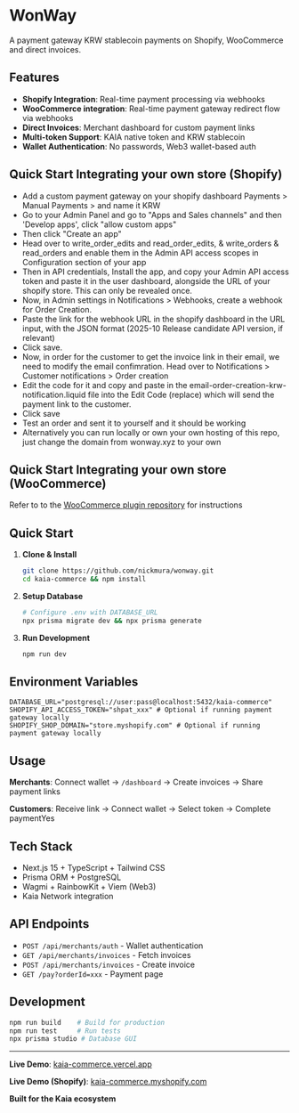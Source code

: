 # WonWay 

A payment gateway KRW stablecoin payments on Shopify, WooCommerce and direct invoices.

## Features

- **Shopify Integration**: Real-time payment processing via webhooks
- **WooCommerce integration**: Real-time payment gateway redirect flow via webhooks
- **Direct Invoices**: Merchant dashboard for custom payment links  
- **Multi-token Support**: KAIA native token and KRW stablecoin
- **Wallet Authentication**: No passwords, Web3 wallet-based auth


## Quick Start Integrating your own store (Shopify)

- Add a custom payment gateway on your shopify dashboard Payments > Manual Payments > and name it KRW
- Go to your Admin Panel and go to "Apps and Sales channels" and then 'Develop apps', click "allow custom apps"
- Then click "Create an app"
- Head over to write_order_edits and read_order_edits, & write_orders & read_orders and enable them in the Admin API access scopes in Configuration section of your app
- Then in API credentials, Install the app, and copy your Admin API access token and paste it in the user dashboard, alongside the URL of your shopify store. This can only be revealed once.
- Now, in Admin settings in Notifications > Webhooks, create a webhook for Order Creation.
- Paste the link for the webhook URL in the shopify dashboard in the URL input, with the JSON format (2025-10 Release candidate API version, if relevant)
- Click save.
- Now, in order for the customer to get the invoice link in their email, we need to modify the email confimration. Head over to Notifications > Customer notifications > Order creation
- Edit the code for it and copy and paste in the email-order-creation-krw-notification.liquid file into the Edit Code (replace) which will send the payment link to the customer.
- Click save
- Test an order and sent it to yourself and it should be working 
- Alternatively you can run locally or own your own hosting of this repo, just change the domain from wonway.xyz to your own


## Quick Start Integrating your own store (WooCommerce)

Refer to to the [WooCommerce plugin repository](https://kaia-commerce.vercel.app) for instructions

## Quick Start

1. **Clone & Install**
   ```bash
   git clone https://github.com/nickmura/wonway.git
   cd kaia-commerce && npm install
   ```

2. **Setup Database**
   ```bash
   # Configure .env with DATABASE_URL
   npx prisma migrate dev && npx prisma generate
   ```

3. **Run Development**
   ```bash
   npm run dev
   ```

## Environment Variables

```env
DATABASE_URL="postgresql://user:pass@localhost:5432/kaia-commerce"
SHOPIFY_API_ACCESS_TOKEN="shpat_xxx" # Optional if running payment gateway locally
SHOPIFY_SHOP_DOMAIN="store.myshopify.com" # Optional if running payment gateway locally
```

## Usage

**Merchants**: Connect wallet → `/dashboard` → Create invoices → Share payment links

**Customers**: Receive link → Connect wallet → Select token → Complete paymentYes

## Tech Stack

- Next.js 15 + TypeScript + Tailwind CSS
- Prisma ORM + PostgreSQL  
- Wagmi + RainbowKit + Viem (Web3)
- Kaia Network integration

## API Endpoints

- `POST /api/merchants/auth` - Wallet authentication
- `GET /api/merchants/invoices` - Fetch invoices
- `POST /api/merchants/invoices` - Create invoice
- `GET /pay?orderId=xxx` - Payment page

## Development

```bash
npm run build    # Build for production
npm run test     # Run tests
npx prisma studio # Database GUI
```

---

**Live Demo**: [kaia-commerce.vercel.app](https://kaia-commerce.vercel.app)

**Live Demo (Shopify)**: [kaia-commerce.myshopify.com](https://kaia-commerce.myshopify.com)




**Built for the Kaia ecosystem**
